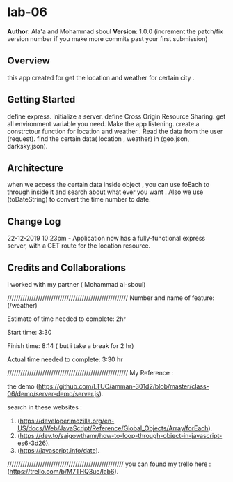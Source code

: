 # lab-06


**Author**: Ala'a and Mohammad sboul
**Version**: 1.0.0 (increment the patch/fix version number if you make more commits past your first submission)

## Overview
this app created for get the location and weather for certain city .

## Getting Started
define express.
 initialize a server.
 define Cross Origin Resource Sharing.
  get all environment variable you need.
  Make the app listening.
  create a constrctour function for location and weather .
  Read the data from the user (request).
find the certain data( location , weather) in (geo.json, darksky.json).



## Architecture
when we access the certain data inside object , you can use foEach to through inside it and search about what ever you want .
Also we use (toDateString) to convert the time number to date.
## Change Log
22-12-2019 10:23pm - Application now has a fully-functional express server, with a GET route for the location resource.

## Credits and Collaborations
i worked with my partner ( Mohammad al-sboul)


///////////////////////////////////////////////////////
Number and name of feature:(/weather)

Estimate of time needed to complete: 2hr

Start time: 3:30

Finish time: 8:14 ( but i take a break for 2 hr)

Actual time needed to complete: 3:30 hr

///////////////////////////////////////////////////////
My Reference :

the demo (https://github.com/LTUC/amman-301d2/blob/master/class-06/demo/server-demo/server.js).

search in these websites :
1. (https://developer.mozilla.org/en-US/docs/Web/JavaScript/Reference/Global_Objects/Array/forEach).
2. (https://dev.to/saigowthamr/how-to-loop-through-object-in-javascript-es6-3d26).
3. (https://javascript.info/date).

/////////////////////////////////////////////////////
you can found my trello here :
(https://trello.com/b/M7THQ3ue/lab6).
